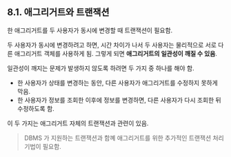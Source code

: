 ## 8.1. 애그리거트와 트랜잭션

한 애그리거트를 두 사용자가 동시에 변경할 때 트랜잭션이 필요함.

두 사용자가 동시에 변경하려고 하면, 시간 차이가 나서 두 사용자는 물리적으로 서로 다른 애그리거트 객체를 사용하게 됨. 
그렇게 되면 **애그리거트의 일관성이 깨질 수 있음**.

일관성이 깨지는 문제가 발생하지 않도록 하려면 두 가지 중 하나를 해야 함.

- 한 사용자가 상태를 변경하는 동안, 다른 사용자가 애그리거트를 수정하지 못하게 막음.
- 한 사용자가 정보를 조회한 이후에 정보를 변경하면, 다른 사용자가 다시 조회한 뒤 수정하도록 함.

이 두 가지는 애그리거트 자체의 트랜잭션과 관련이 있음.

> DBMS 가 지원하는 트랜잭션과 함꼐 애그리거트를 위한 추가적인 트랜잭션 처리 기법이 필요함.